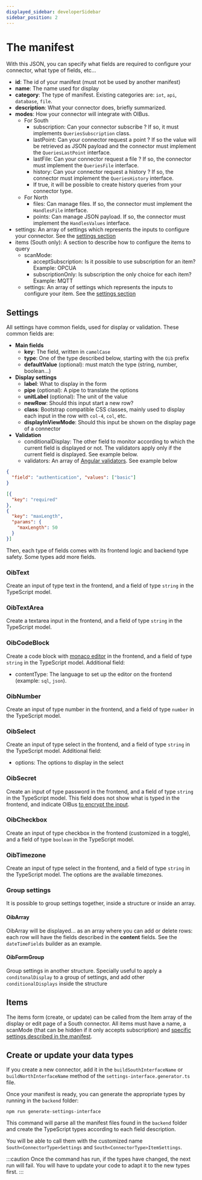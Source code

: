 ```yaml
---
displayed_sidebar: developerSidebar
sidebar_position: 2
---
```


# The manifest
With this JSON, you can specify what fields are required to configure your connector, what type of fields, etc...
- **id**: The id of your manifest (must not be used by another manifest)
- **name**: The name used for display
- **category**: The type of manifest. Existing categories are: `iot`, `api`, `database`, `file`. 
- **description**: What your connector does, briefly summarized.
- **modes**: How your connector will integrate with OIBus.
  - For South
    - subscription: Can your connector subscribe ? If so, it must implements `QueriesSubscription` class. 
    - lastPoint: Can your connector request a point ? If so the value will be retrieved as JSON payload and the connector must implement the `QueriesLastPoint` interface.
    - lastFile: Can your connector request a file ? If so, the connector must implement the `QueriesFile` interface.
    - history: Can your connector request a history ? If so, the connector must implement the `QueriesHistory` interface. 
    - If true, it will be possible to create history queries from your connector type.
  - For North
    - files: Can manage files. If so, the connector must implement the `HandlesFile` interface.
    - points: Can manage JSON payload. If so, the connector must implement the `HandlesValues` interface.
- settings: An array of settings which represents the inputs to configure your connector. See the [settings section](#settings)
- items (South only): A section to describe how to configure the items to query
  - scanMode:
    - acceptSubscription: Is it possible to use subscription for an item? Example: OPCUA
    - subscriptionOnly: Is subscription the only choice for each item? Example: MQTT 
  - settings: An array of settings which represents the inputs to configure your item. See the [settings section](#settings)

## Settings
All settings have common fields, used for display or validation. These common fields are:
- **Main fields**
  - **key**: The field, written in `camelCase`
  - **type**: One of the type described below, starting with the `Oib` prefix
  - **defaultValue** (optional): must match the type (string, number, boolean...)
- **Display settings**
  - **label**: What to display in the form 
  - **pipe** (optional): A pipe to translate the options
  - **unitLabel** (optional): The unit of the value
  - **newRow**: Should this input start a new row?
  - **class**: Bootstrap compatible CSS classes, mainly used to display each input in the row with `col-4`, `col`, etc.
  - **displayInViewMode**: Should this input be shown on the display page of a connector 
- **Validation**
  - conditionalDisplay: The other field to monitor according to which the current field is displayed or not. The validators apply only 
if the current field is displayed. See example below.
  - validators: An array of [Angular validators](https://angular.io/api/forms/Validators). See example below

```json title="Conditional display example"
{
  "field": "authentication", "values": ["basic"]
}
```
```json title="Validator example"
[{
  "key": "required"
},
{
  "key": "maxLength",
  "params": {
    "maxLength": 50
  }
}]
```

Then, each type of fields comes with its frontend logic and backend type safety. Some types add more fields.

### OibText
Create an input of type text in the frontend, and a field of type `string` in the TypeScript model.

### OibTextArea
Create a textarea input in the frontend, and a field of type `string` in the TypeScript model.

### OibCodeBlock
Create a code block with [monaco editor](https://microsoft.github.io/monaco-editor/) in the frontend, and a field of type
`string` in the TypeScript model.
Additional field:
- contentType: The language to set up the editor on the frontend (example: `sql`, `json`).

### OibNumber
Create an input of type number in the frontend, and a field of type `number` in the TypeScript model.

### OibSelect
Create an input of type select in the frontend, and a field of type `string` in the TypeScript model.
Additional field:
- options: The options to display in the select

### OibSecret
Create an input of type password in the frontend, and a field of type `string` in the TypeScript model.
This field does not show what is typed in the frontend, and indicate OIBus [to encrypt the 
input](../../guide/advanced/oibus-security).

### OibCheckbox
Create an input of type checkbox in the frontend (customized in a toggle), and a field of type `boolean` in the TypeScript 
model.

### OibTimezone
Create an input of type select in the frontend, and a field of type `string` in the TypeScript model. The options are the 
available timezones.

### Group settings
It is possible to group settings together, inside a structure or inside an array. 

#### OibArray
OibArray will be displayed... as an array where you can add or delete rows: each row will have the fields described in 
the **content** fields. See the `dateTimeFields` builder as an example.

#### OibFormGroup
Group settings in another structure. Specially useful to apply a `conditonalDisplay` to a group of settings, and add other
`conditionalDisplays` inside the structure

## Items
The items form (create, or update) can be called from the Item array of the display or edit page of a South connector.
All items must have a name, a scanMode (that can be hidden if it only accepts subscription) and [specific settings described
in the manifest](#settings).

## Create or update your data types
If you create a new connector, add it in the `buildSouthInterfaceName` or `buildNorthInterfaceName` method of the 
`settings-interface.generator.ts` file.

Once your manifest is ready, you can generate the appropriate types by running in the `backend` folder:
```
npm run generate-settings-interface
``` 

This command will parse all the manifest files found in the `backend` folder and create the TypeScript types according 
to each field description.

You will be able to call them with the customized name `South<ConnectorType>Settings` and `South<ConnectorType>ItemSettings`.

:::caution 
Once the command has run, if the types have changed, the next run will fail. You will have to update your code to adapt 
it to the new types first.
:::